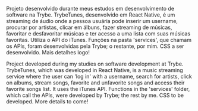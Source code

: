 Projeto desenvolvido durante meus estudos em desenvolvimento de software na Trybe. TrybeTunes, desenvolvido em React Native, é um streaming de áudio onde a pessoa usuária pode inserir um username, procurar por artistas, clicar em álbuns, fazer streaming de músicas, favoritar e desfavoritar músicas e ter acesso a uma lista com suas músicas favoritas. Utiliza o API do iTunes. Funções na pasta 'services', que chamam os APIs, foram desenvolvidas pela Trybe; o restante, por mim. CSS a ser desenvolvido. Mais detalhes logo!

Project developed during my studies on software development at Trybe. TrybeTunes, which was developed in React Native, is a music streaming service where the user can 'log in' with a username, search for artists, click on albums, stream songs, favorite and unfavorite songs and access their favorite songs list. It uses the iTunes API. Functions in the 'services' folder, which call the APIs, were developed by Trybe; the rest by me. CSS to be developed. More details to come!
